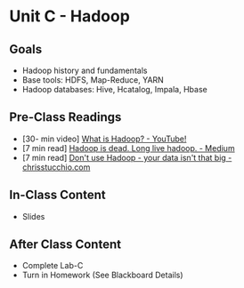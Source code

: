 # Unit C - Hadoop

## Goals

- Hadoop history and fundamentals  
- Base tools: HDFS, Map-Reduce, YARN  
- Hadoop databases: Hive, Hcatalog, Impala, Hbase  

## Pre-Class Readings
- [30- min video] [What is Hadoop? - YouTube!](https://www.youtube.com/watch?v=iANBytZ26MI)
- [7 min read] [Hadoop is dead. Long live hadoop. - Medium](https://medium.com/@acmurthy/hadoop-is-dead-long-live-hadoop-f22069b264ac)
- [7 min read] [Don't use Hadoop - your data isn't that big - chrisstucchio.com](https://www.chrisstucchio.com/blog/2013/hadoop_hatred.html)


## In-Class Content

- Slides

## After Class Content

- Complete Lab-C
- Turn in Homework (See Blackboard Details)